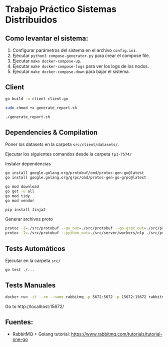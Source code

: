 # Trabajo Práctico Sistemas Distribuidos

## Como levantar el sistema:

1. Configurar parámetros del sistema en el archivo `config.ini`.
2. Ejecutar `python3 compose-generator.py` para crear el compose file.
3. Ejecutar `make docker-compose-up`.
4. Ejecutar `make docker-compose-logs` para ver los logs de los nodos.
5. Ejecutar `make docker-compose-down` para bajar el sistema.

## Client

```bash
go build -o client client.go

sudo chmod +x generate_report.sh

./generate_report.sh
```

## Dependencies & Compilation

Poner los datasets en la carpeta `src/client/datasets/`.

Ejecutar los siguientes comandos desde la carpeta `tp1-7574/`

Instalar dependencias

```bash
go install google.golang.org/protobuf/cmd/protoc-gen-go@latest
go install google.golang.org/grpc/cmd/protoc-gen-go-grpc@latest

go mod download
go get -u all
go mod tidy
go mod vendor

pip install Jinja2
```

Generar archivos proto

```bash
protoc -I=./src/protobuf --go_out=./src/protobuf --go-grpc_out=./src/protobuf ./src/protobuf/*.proto
protoc -I=./src/protobuf --python_out=./src/server/workers/nlp ./src/protobuf/movie_sanit.proto
```

## Tests Automáticos

Ejecutar en la carpeta `src/`

```bash
go test ./...
```

## Tests Manuales

```bash
docker run -it --rm --name rabbitmq -p 5672:5672 -p 15672:15672 rabbitmq:4-management
```

Go to http://localhost:15672/

## Fuentes:

* RabbitMQ + Golang tutorial: https://www.rabbitmq.com/tutorials/tutorial-one-go
